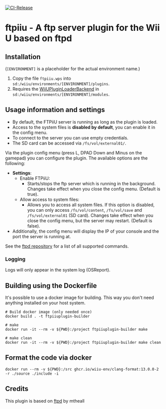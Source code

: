 [![CI-Release](https://github.com/wiiu-env/ftpiiu_plugin/actions/workflows/ci.yml/badge.svg)](https://github.com/wiiu-env/ftpiiu_plugin/actions/workflows/ci.yml)

# ftpiiu - A ftp server plugin for the Wii U based on ftpd

## Installation
(`[ENVIRONMENT]` is a placeholder for the actual environment name.)

1. Copy the file `ftpiiu.wps` into `sd:/wiiu/environments/[ENVIRONMENT]/plugins`.
2. Requires the [WiiUPluginLoaderBackend](https://github.com/wiiu-env/WiiUPluginLoaderBackend) in `sd:/wiiu/environments/[ENVIRONMENT]/modules`.

## Usage information and settings

- By default, the FTPiiU server is running as long as the plugin is loaded.
- Access to the system files is **disabled by default**, you can enable it in the config menu.
- To connect to the server you can use empty credentials.
- The SD card can be accessed via `/fs/vol/external01/`.

Via the plugin config menu (press L, DPAD Down and Minus on the gamepad) you can configure the plugin. The available options are the following:
- **Settings**:
  - Enable FTPiiU:
    - Starts/stops the ftp server which is running in the background. Changes take effect when you close the config menu. (Default is true).
  - Allow access to system files:
    - Allows you to access all system files. If this option is disabled, you can only access `/fs/vol/content`, `/fs/vol/save` and `/fs/vol/external01` (SD card). Changes take effect when you close the config menu, but the server may restart. (Default is false).
- Additionally, the config menu will display the IP of your console and the port the server is running at.

See the [ftpd repository](https://github.com/mtheall/ftpd?tab=readme-ov-file#supported-commands) for a list of all supported commands.

### Logging
Logs will only appear in the system log (OSReport).

## Building using the Dockerfile

It's possible to use a docker image for building. This way you don't need anything installed on your host system.

```
# Build docker image (only needed once)
docker build . -t ftpiiuplugin-builder

# make 
docker run -it --rm -v ${PWD}:/project ftpiiuplugin-builder make

# make clean
docker run -it --rm -v ${PWD}:/project ftpiiuplugin-builder make clean
```

## Format the code via docker

`docker run --rm -v ${PWD}:/src ghcr.io/wiiu-env/clang-format:13.0.0-2 -r ./source ./include -i`

## Credits

This plugin is based on [ftpd](https://github.com/mtheall/ftpd) by mtheall
